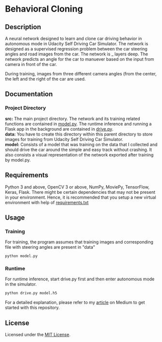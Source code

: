 # Behavioral Cloning

## Description
A neural network designed to learn and clone car driving behavior in autonomous mode in Udacity Self Driving Car Simulator. The network is designed as a supervised regression problem between the car steering angles and road images from the car. The network is _ layers deep. The network predicts an angle for the car to manuever based on the input from camera in front of the car.

During training, images from three different camera angles (from the center, the left and the right of the car are used.

## Documentation
### Project Directory
**src:** The main project directory. The network and its training related functions are contained in [model.py](https://github.com/KushalBKusram/BehavioralCloning/blob/main/src/model.py). The runtime inference and running a Flask app in the background are contained in [drive.py](https://github.com/KushalBKusram/BehavioralCloning/blob/main/src/drive.py). <br/>
**data:** You have to create this directory within this parent directory to store images for training from Udacity Self Driving Car Simulator. <br/>
**model:** Consists of a model that was training on the data that I collected and should drive the car around the simple and easy track without crashing. It also consists a visual representation of the network exported after training by model.py.

## Requirements
Python 3 and above, OpenCV 3 or above, NumPy, MoviePy, TensorFlow, Keras, Flask. There might be certain dependencies that may not be present in your environment. Hence, it is recommended that you setup a new virtual environment with help of [requirements.txt](https://github.com/KushalBKusram/BehavioralCloning/blob/main/requirements.txt)

## Usage
### Training
For training, the program assumes that training images and corresponding file with steering angles are present in "data"

```python
python model.py
```

### Runtime
For runtime inference, start drive.py first and then enter autonomous mode in the simulator.

```python
python drive.py model.h5
```

For a detailed explanation, please refer to my [article]() on Medium to get started with this repository.

## License
Licensed under the [MIT License](https://github.com/KushalBKusram/BehavioralCloning/blob/main/LICENSE).

